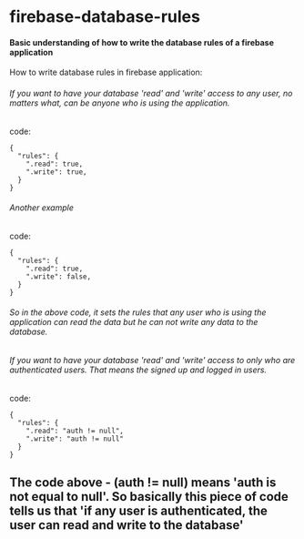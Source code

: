 # firebase-database-rules
#### Basic understanding of how to write the database rules of a firebase application
How to write database rules in firebase application:

###### If you want to have your database 'read' and 'write' access to any user, no matters what, can be anyone who is using the application.

code:

    {
      "rules": {
        ".read": true,
        ".write": true,
      }
    }
    
###### Another example

code:

    {
      "rules": {
        ".read": true,
        ".write": false,
      }
    }

###### So in the above code, it sets the rules that any user who is using the application can read the data but he can not write any data to the database.

###### If you want to have your database 'read' and 'write' access to only who are authenticated users. That means the signed up and logged in users.

code:

    {
      "rules": {
        ".read": "auth != null",
        ".write": "auth != null"
      }
    }

## The code above - (auth != null) means 'auth is not equal to null'. So basically this piece of code tells us that 'if any user is authenticated, the user can read and write to the database'
